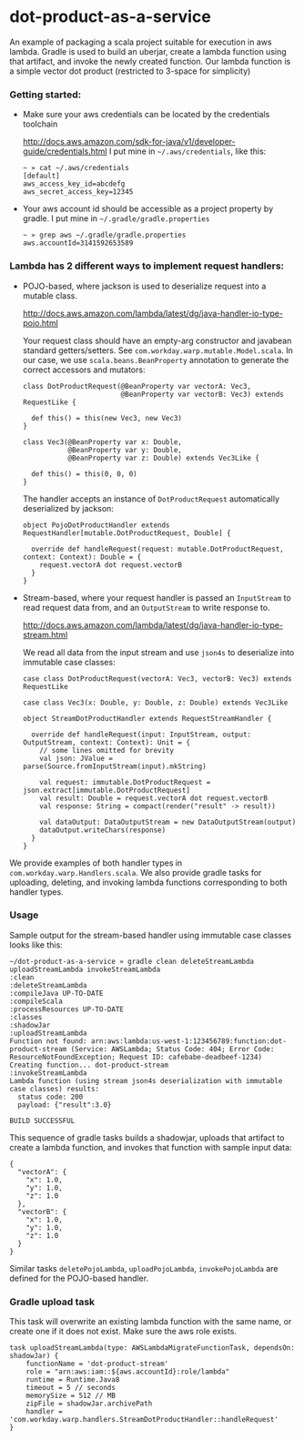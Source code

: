 # dot-product-as-a-service
An example of packaging a scala project suitable for execution in aws lambda.
Gradle is used to build an uberjar, create a lambda function using that artifact, and invoke the newly created function.
Our lambda function is a simple vector dot product (restricted to 3-space for simplicity)

### Getting started:
- Make sure your aws credentials can be located by the credentials toolchain

  http://docs.aws.amazon.com/sdk-for-java/v1/developer-guide/credentials.html
  I put mine in `~/.aws/credentials`, like this:

  ```
  ~ » cat ~/.aws/credentials
  [default]
  aws_access_key_id=abcdefg
  aws_secret_access_key=12345
  ```
  
- Your aws account id should be accessible as a project property by gradle. I put mine in `~/.gradle/gradle.properties`
  ```
  ~ » grep aws ~/.gradle/gradle.properties                                                          
  aws.accountId=3141592653589
  ```

### Lambda has 2 different ways to implement request handlers:
- POJO-based, where jackson is used to deserialize request into a mutable class.
  
  http://docs.aws.amazon.com/lambda/latest/dg/java-handler-io-type-pojo.html
  
  Your request class should have an empty-arg constructor and javabean standard getters/setters. See `com.workday.warp.mutable.Model.scala`. In our case, we use `scala.beans.BeanProperty` annotation to generate the correct accessors and mutators:
  ```
  class DotProductRequest(@BeanProperty var vectorA: Vec3,
                          @BeanProperty var vectorB: Vec3) extends RequestLike {

    def this() = this(new Vec3, new Vec3)
  }
  
  class Vec3(@BeanProperty var x: Double,
             @BeanProperty var y: Double,
             @BeanProperty var z: Double) extends Vec3Like {

    def this() = this(0, 0, 0)
  }
  ```
  The handler accepts an instance of `DotProductRequest` automatically deserialized by jackson:
  ```
  object PojoDotProductHandler extends RequestHandler[mutable.DotProductRequest, Double] {

    override def handleRequest(request: mutable.DotProductRequest, context: Context): Double = {
      request.vectorA dot request.vectorB
    }
  }
  ```

- Stream-based, where your request handler is passed an `InputStream` to read request data from, and an `OutputStream` to write response to.
  
  http://docs.aws.amazon.com/lambda/latest/dg/java-handler-io-type-stream.html
  
  We read all data from the input stream and use `json4s` to deserialize into immutable case classes:
  ```
  case class DotProductRequest(vectorA: Vec3, vectorB: Vec3) extends RequestLike

  case class Vec3(x: Double, y: Double, z: Double) extends Vec3Like
  
  object StreamDotProductHandler extends RequestStreamHandler {

    override def handleRequest(input: InputStream, output: OutputStream, context: Context): Unit = {
      // some lines omitted for brevity
      val json: JValue = parse(Source.fromInputStream(input).mkString)

      val request: immutable.DotProductRequest = json.extract[immutable.DotProductRequest]
      val result: Double = request.vectorA dot request.vectorB
      val response: String = compact(render("result" -> result))

      val dataOutput: DataOutputStream = new DataOutputStream(output)
      dataOutput.writeChars(response)
    }
  }
  ```
  
    
We provide examples of both handler types in `com.workday.warp.Handlers.scala`. We also provide gradle tasks for uploading, deleting, and invoking lambda functions corresponding to both handler types. 

### Usage
Sample output for the stream-based handler using immutable case classes looks like this:

```
~/dot-product-as-a-service » gradle clean deleteStreamLambda uploadStreamLambda invokeStreamLambda
:clean
:deleteStreamLambda
:compileJava UP-TO-DATE
:compileScala
:processResources UP-TO-DATE
:classes
:shadowJar
:uploadStreamLambda
Function not found: arn:aws:lambda:us-west-1:123456789:function:dot-product-stream (Service: AWSLambda; Status Code: 404; Error Code: ResourceNotFoundException; Request ID: cafebabe-deadbeef-1234)
Creating function... dot-product-stream
:invokeStreamLambda
Lambda function (using stream json4s deserialization with immutable case classes) results:
  status code: 200
  payload: {"result":3.0}

BUILD SUCCESSFUL
```

This sequence of gradle tasks builds a shadowjar, uploads that artifact to create a lambda function, and invokes that function with sample input data:
```
{
  "vectorA": {
    "x": 1.0,
    "y": 1.0,
    "z": 1.0
  },
  "vectorB": {
    "x": 1.0,
    "y": 1.0,
    "z": 1.0
  }
}
```

Similar tasks `deletePojoLambda`, `uploadPojoLambda`, `invokePojoLambda` are defined for the POJO-based handler.

### Gradle upload task
This task will overwrite an existing lambda function with the same name, or create one if it does not exist. Make sure the aws role exists.
```
task uploadStreamLambda(type: AWSLambdaMigrateFunctionTask, dependsOn: shadowJar) {
    functionName = 'dot-product-stream'
    role = "arn:aws:iam::${aws.accountId}:role/lambda"
    runtime = Runtime.Java8
    timeout = 5 // seconds
    memorySize = 512 // MB
    zipFile = shadowJar.archivePath
    handler = 'com.workday.warp.handlers.StreamDotProductHandler::handleRequest'
}
```
